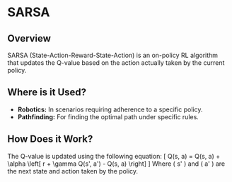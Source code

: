 # SARSA

## Overview
SARSA (State-Action-Reward-State-Action) is an on-policy RL algorithm that updates the Q-value based on the action actually taken by the current policy.

## Where is it Used?
- **Robotics:** In scenarios requiring adherence to a specific policy.
- **Pathfinding:** For finding the optimal path under specific rules.

## How Does it Work?
The Q-value is updated using the following equation:
\[ Q(s, a) = Q(s, a) + \alpha \left[ r + \gamma Q(s', a') - Q(s, a) \right] \]
Where \( s' \) and \( a' \) are the next state and action taken by the policy.
